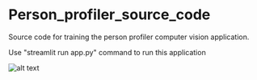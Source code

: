 # Person_profiler_source_code
Source code for training the person profiler computer vision application.

Use "streamlit run app.py" command to run this application

![alt text](https://projectsss.s3.us-east-2.amazonaws.com/streamlit_computer_vision.jpeg)
